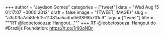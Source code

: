 
+++
author = "Jaydson Gomes"
categories = ["tweet"]
date = "Wed Aug 15 01:17:07 +0000 2012"
draft = false
image = "{TWEET_IMAGE}"
slug = "a3c03a7ab8fe5f5c11081aa5adbd56f898b701c9"
tags = ["tweet"]
title = """RT @leobetosouza: Hangout..."""
+++
RT @leobetosouza: Hangout do #Braziljs Foundation: https://t.co/1r93oNDr
